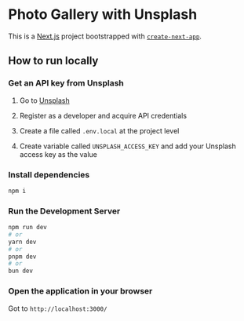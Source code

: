 # Photo Gallery with Unsplash

This is a [Next.js](https://nextjs.org/) project bootstrapped with [`create-next-app`](https://github.com/vercel/next.js/tree/canary/packages/create-next-app).

## How to run locally

### Get an API key from Unsplash

1. Go to [Unsplash](https://unsplash.com/developers)

1. Register as a developer and acquire API credentials

1. Create a file called `.env.local` at the project level

1. Create variable called `UNSPLASH_ACCESS_KEY` and add your Unsplash access key as the value

### Install dependencies

```bash
npm i
```

### Run the Development Server

```bash
npm run dev
# or
yarn dev
# or
pnpm dev
# or
bun dev
```

### Open the application in your browser

Got to `http://localhost:3000/`
